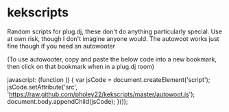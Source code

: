 kekscripts
==========

Random scripts for plug.dj, these don't do anything particularly special. Use at own risk, though I don't imagine anyone would. The autowoot works just fine though if you need an autowooter

(To use autowooter, copy and paste the below code into a new bookmark, then click on that bookmark when in a plug.dj room)

javascript: (function () { 
	var jsCode = document.createElement('script'); 
	jsCode.setAttribute('src', 'https://raw.github.com/pholey22/kekscripts/master/autowoot.js');      			
  document.body.appendChild(jsCode); 
 }());
